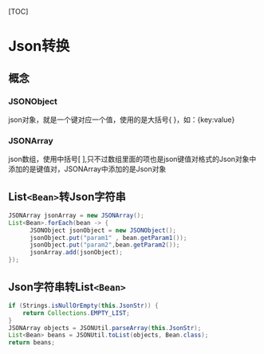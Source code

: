 [TOC]
# Json转换

## 概念

### JSONObject

 json对象，就是一个键对应一个值，使用的是大括号{ }，如：{key:value}

### JSONArray

 json数组，使用中括号[ ],只不过数组里面的项也是json键值对格式的Json对象中添加的是键值对，JSONArray中添加的是Json对象



## List`<Bean>`转Json字符串

```java
JSONArray jsonArray = new JSONArray();
List<Bean>.forEach(bean -> {
      JSONObject jsonObject = new JSONObject();
      jsonObject.put("param1" , bean.getParam1());
      jsonObject.put("param2",bean.getParam2());
      jsonArray.add(jsonObject);
});
```



## Json字符串转List`<Bean>`

```java
if (Strings.isNullOrEmpty(this.JsonStr)) {
    return Collections.EMPTY_LIST;
}
JSONArray objects = JSONUtil.parseArray(this.JsonStr);
List<Bean> beans = JSONUtil.toList(objects, Bean.class);
return beans;
```